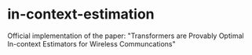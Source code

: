 # in-context-estimation
Official implementation of the paper: "Transformers are Provably Optimal In-context Estimators for Wireless Communcations"
